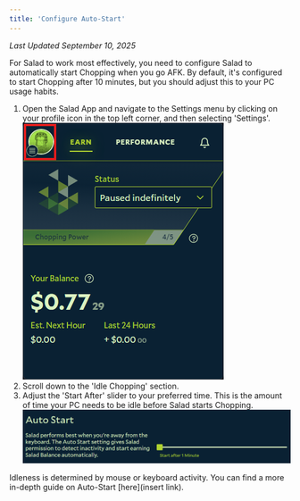 ```yaml
---
title: 'Configure Auto-Start'
---
```


_Last Updated September 10, 2025_

For Salad to work most effectively, you need to configure Salad to automatically start Chopping when you go AFK. By
default, it's configured to start Chopping after 10 minutes, but you should adjust this to your PC usage habits.

1. Open the Salad App and navigate to the Settings menu by clicking on your profile icon in the top left corner, and
   then selecting 'Settings'. ![](../../../../content/images/guides/getting-jobs/configure-auto-start-1.png)
2. Scroll down to the 'Idle Chopping' section.
3. Adjust the 'Start After' slider to your preferred time. This is the amount of time your PC needs to be idle before
   Salad starts Chopping. ![](../../../../content/images/guides/getting-jobs/configure-auto-start-2.png)

Idleness is determined by mouse or keyboard activity. You can find a more in-depth guide on Auto-Start [here](insert
link).
